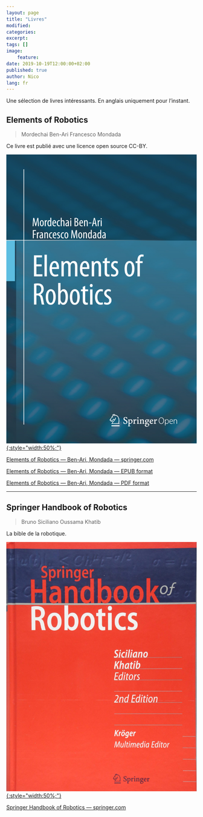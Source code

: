 ```yaml
---
layout: page
title: "Livres"
modified:
categories:
excerpt:
tags: []
image:
    feature:
date: 2019-10-19T12:00:00+02:00
published: true
author: Nico
lang: fr
---
```


Une sélection de livres intéressants. En anglais uniquement pour l’instant.

## Elements of Robotics

> Mordechai Ben-Ari
> Francesco Mondada

Ce livre est publié avec une licence open source CC-BY.

[![Book Cover Elements of Robotics — Ben-Ari, Mondada — ouilogique.com][i1]{:style="width:50%;"}][i1]

[i1]: ../../files/2019-10-19-livres/2018_Book_ElementsOfRobotics.jpg

[Elements of Robotics — Ben-Ari, Mondada — springer.com](https://link.springer.com/book/10.1007/978-3-319-62533-1)

[Elements of Robotics — Ben-Ari, Mondada — EPUB format](../../files/2019-10-19-livres/2018_Book_ElementsOfRobotics.epub)

[Elements of Robotics — Ben-Ari, Mondada — PDF format](../../files/2019-10-19-livres/2018_Book_ElementsOfRobotics.pdf)

<hr/>

## Springer Handbook of Robotics

> Bruno Siciliano
> Oussama Khatib

La bible de la robotique.

[![Springer Handbook of Robotics — Siciliano, Khatib — ouilogique.com][i2]{:style="width:50%;"}][i2]

[i2]: ../../files/2019-10-19-livres/SpringerHandbookOfRobotics.jpg

[Springer Handbook of Robotics — springer.com](https://www.springer.com/gp/book/9783540303015)
